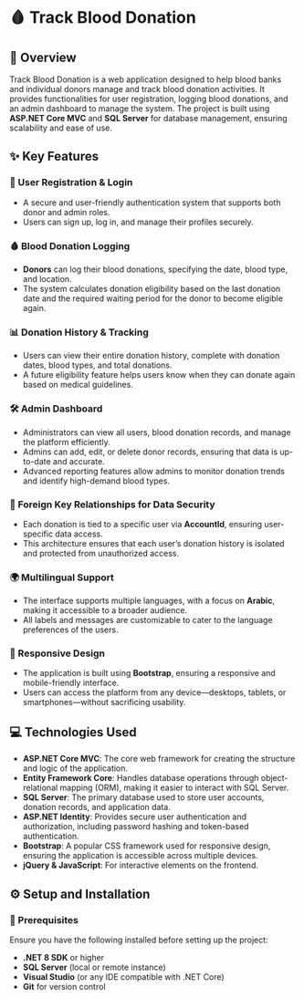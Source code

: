 # 🩸 Track Blood Donation

## 📝 Overview
Track Blood Donation is a web application designed to help blood banks and individual donors manage and track blood donation activities. It provides functionalities for user registration, logging blood donations, and an admin dashboard to manage the system. The project is built using **ASP.NET Core MVC** and **SQL Server** for database management, ensuring scalability and ease of use.

## ✨ Key Features
### 🔐 User Registration & Login
- A secure and user-friendly authentication system that supports both donor and admin roles.
- Users can sign up, log in, and manage their profiles securely.

### 🩸 Blood Donation Logging
- **Donors** can log their blood donations, specifying the date, blood type, and location.
- The system calculates donation eligibility based on the last donation date and the required waiting period for the donor to become eligible again.

### 📊 Donation History & Tracking
- Users can view their entire donation history, complete with donation dates, blood types, and total donations.
- A future eligibility feature helps users know when they can donate again based on medical guidelines.

### 🛠️ Admin Dashboard
- Administrators can view all users, blood donation records, and manage the platform efficiently.
- Admins can add, edit, or delete donor records, ensuring that data is up-to-date and accurate.
- Advanced reporting features allow admins to monitor donation trends and identify high-demand blood types.

### 🔐 Foreign Key Relationships for Data Security
- Each donation is tied to a specific user via **AccountId**, ensuring user-specific data access.
- This architecture ensures that each user’s donation history is isolated and protected from unauthorized access.

### 🌍 Multilingual Support
- The interface supports multiple languages, with a focus on **Arabic**, making it accessible to a broader audience.
- All labels and messages are customizable to cater to the language preferences of the users.

### 📱 Responsive Design
- The application is built using **Bootstrap**, ensuring a responsive and mobile-friendly interface.
- Users can access the platform from any device—desktops, tablets, or smartphones—without sacrificing usability.

## 💻 Technologies Used
- **ASP.NET Core MVC**: The core web framework for creating the structure and logic of the application.
- **Entity Framework Core**: Handles database operations through object-relational mapping (ORM), making it easier to interact with SQL Server.
- **SQL Server**: The primary database used to store user accounts, donation records, and application data.
- **ASP.NET Identity**: Provides secure user authentication and authorization, including password hashing and token-based authentication.
- **Bootstrap**: A popular CSS framework used for responsive design, ensuring the application is accessible across multiple devices.
- **jQuery & JavaScript**: For interactive elements on the frontend.

## ⚙️ Setup and Installation

### 🔧 Prerequisites
Ensure you have the following installed before setting up the project:
- **.NET 8 SDK** or higher
- **SQL Server** (local or remote instance)
- **Visual Studio** (or any IDE compatible with .NET Core)
- **Git** for version control
